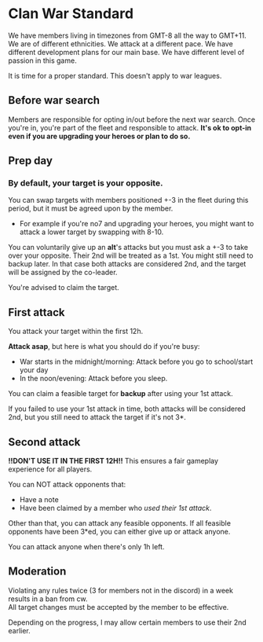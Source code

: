 # Clan War Standard
We have members living in timezones from GMT-8 all the way to GMT+11. We are of different ethnicities. We attack at a different pace. We have different development plans for our main base. We have different level of passion in this game.

It is time for a proper standard. This doesn't apply to war leagues.

## Before war search
Members are responsible for opting in/out before the next war search. Once you're in, you're part of the fleet and responsible to attack. **It's ok to opt-in even if you are upgrading your heroes or plan to do so.**

## Prep day
### By default, your target is your opposite.
You can swap targets with members positioned +-3 in the fleet during this period, but it must be agreed upon by the member.
* For example if you're no7 and upgrading your heroes, you might want to attack a lower target by swapping with 8-10.

You can voluntarily give up an **alt**'s attacks but you must ask a +-3 to take over your opposite. Their 2nd will be treated as a 1st. You might still need to backup later. In that case both attacks are considered 2nd, and the target will be assigned by the co-leader.

You're advised to claim the target.

## First attack
You attack your target within the first 12h.

**Attack asap**, but here is what you should do if you're busy:
* War starts in the midnight/morning: Attack before you go to school/start your day
* In the noon/evening: Attack before you sleep.

You can claim a feasible target for **backup** after using your 1st attack.

If you failed to use your 1st attack in time, both attacks will be considered 2nd, but you still need to attack the target if it's not 3\*.

## Second attack
**!!DON'T USE IT IN THE FIRST 12H!!** This ensures a fair gameplay experience for all players.

You can NOT attack opponents that:
* Have a note
* Have been claimed by a member who *used their 1st attack*.

Other than that, you can attack any feasible opponents. If all feasible opponents have been 3\*ed, you can either give up or attack anyone.

You can attack anyone when there's only 1h left.

## Moderation
Violating any rules twice (3 for members not in the discord) in a week results in a ban from cw.  
All target changes must be accepted by the member to be effective.

Depending on the progress, I may allow certain members to use their 2nd earlier.